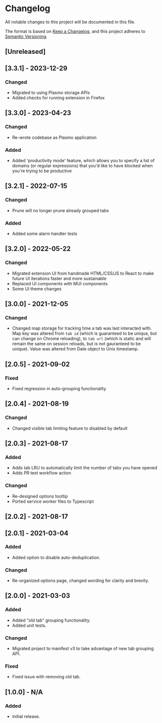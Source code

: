 # Changelog

All notable changes to this project will be documented in this file.

The format is based on [Keep a Changelog](https://keepachangelog.com/en/1.0.0/),
and this project adheres to [Semantic Versioning](https://semver.org/spec/v2.0.0.html).

## [Unreleased]

## [3.3.1] - 2023-12-29

### Changed

- Migrated to using Plasmo storage APIs
- Added checks for running extension in Firefox

## [3.3.0] - 2023-04-23

### Changed

- Re-wrote codebase as Plasmo application

### Added

- Added 'productivity mode' feature, which allows you to specify a list of domains (or regular expressions) that you'd like to have blocked when you're trying to be productive

## [3.2.1] - 2022-07-15

### Changed

- Prune will no longer prune already grouped tabs

### Added

- Added some alarm handler tests

## [3.2.0] - 2022-05-22

### Changed

- Migrated extension UI from handmade HTML/CSS/JS to React to make future UI iterations faster and more sustainable
- Replaced UI components with MUI components
- Some UI theme changes

## [3.0.0] - 2021-12-05

### Changed

- Changed map storage for tracking time a tab was last interacted with. Map key was altered from `tab id` (which is guaranteed to be unique, but can change on Chrome reloading), to `tab url` (which is static and will remain the same on session reloads, but is not gauranteed to be unique). Value was altered from Date object to Unix timestamp.

## [2.0.5] - 2021-09-02

### Fixed

- Fixed regression in auto-grouping functionality

## [2.0.4] - 2021-08-19

### Changed

- Changed visible tab limiting feature to disabled by default

## [2.0.3] - 2021-08-17

### Added

- Adds tab LRU to automatically limit the number of tabs you have opened
- Adds PR test workflow action

### Changed

- Re-designed options tooltip
- Ported service worker files to Typescript

## [2.0.2] - 2021-08-17

## [2.0.1] - 2021-03-04

### Added

- Added option to disable auto-deduplication.

### Changed

- Re-organized options page, changed wording for clarity and brevity.

## [2.0.0] - 2021-03-03

### Added

- Added "old tab" grouping functionality.
- Added unit tests.

### Changed

- Migrated project to manifest v3 to take advantage of new tab grouping API.

### Fixed

- Fixed issue with removing old tab.

## [1.0.0] - N/A

### Added

- Initial release.
